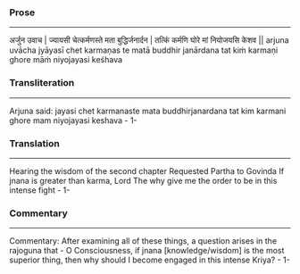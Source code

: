 ### Prose 
 --- 
अर्जुन उवाच |
ज्यायसी चेत्कर्मणस्ते मता बुद्धिर्जनार्दन |
तत्किं कर्मणि घोरे मां नियोजयसि केशव ||
arjuna uvācha
jyāyasī chet karmaṇas te matā buddhir janārdana
tat kiṁ karmaṇi ghore māṁ niyojayasi keśhava

### Transliteration 
 --- 
Arjuna said: jayasi chet karmanaste mata buddhirjanardana tat kim karmani ghore mam niyojayasi keshava - 1-

### Translation 
 --- 
Hearing the wisdom of the second chapter Requested Partha to Govinda If jnana is greater than karma, Lord The why give me the order to be in this intense fight - 1-

### Commentary 
 --- 
Commentary: After examining all of these things, a question arises in the rajoguna that - O Consciousness, if jnana [knowledge/wisdom] is the most superior thing, then why should I become engaged in this intense Kriya? - 1-